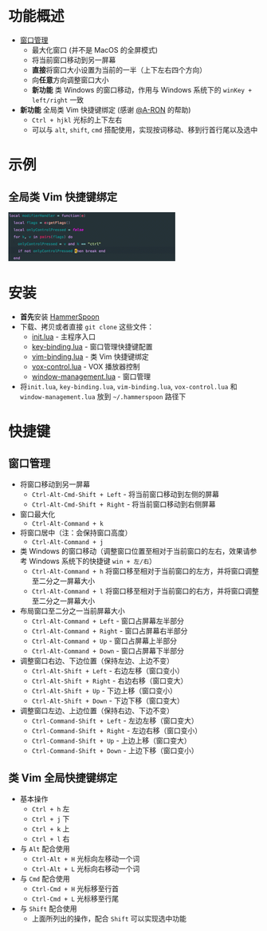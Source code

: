# 功能概述
* [窗口管理](./window-management.lua)
    * 最大化窗口 (并不是 MacOS 的全屏模式)
    * 将当前窗口移动到另一屏幕
    * **直接**将窗口大小设置为当前的一半（上下左右四个方向）
    * 向**任意**方向调整窗口大小
    * **新功能** 类 Windows 的窗口移动，作用与 Windows 系统下的 `winKey + left/right` 一致
* **新功能** 全局类 Vim 快捷键绑定 (感谢 [@A-RON](https://github.com/asmagill) 的帮助)
    * `Ctrl + hjkl` 光标的上下左右
    * 可以与 `alt`, `shift`, `cmd` 搭配使用，实现按词移动、移到行首行尾以及选中

# 示例
## 全局类 Vim 快捷键绑定

![vim-key-binding](./assets/vim-key-binding(block-caret).gif)

# 安装
* **首先**安装 [HammerSpoon](https://github.com/Hammerspoon/hammerspoon)
* 下载、拷贝或者直接 `git clone` 这些文件：
    * [init.lua](https://github.com/S1ngS1ng/HammerSpoon/blob/master/init.lua) - 主程序入口
    * [key-binding.lua](https://github.com/S1ngS1ng/HammerSpoon/blob/master/key-binding.lua) - 窗口管理快捷键配置
    * [vim-binding.lua](https://github.com/S1ngS1ng/HammerSpoon/blob/master/vim-binding.lua) - 类 Vim 快捷键绑定
    * [vox-control.lua](https://github.com/S1ngS1ng/HammerSpoon/blob/master/vox-control.lua) - VOX 播放器控制
    * [window-management.lua](https://github.com/S1ngS1ng/HammerSpoon/blob/master/window-management.lua) - 窗口管理
* 将`init.lua`, `key-binding.lua`, `vim-binding.lua`, `vox-control.lua` 和 `window-management.lua` 放到 `~/.hammerspoon` 路径下

# 快捷键
## 窗口管理
* 将窗口移动到另一屏幕
	* `Ctrl-Alt-Cmd-Shift + Left` - 将当前窗口移动到左侧的屏幕
	* `Ctrl-Alt-Cmd-Shift + Right` - 将当前窗口移动到右侧屏幕
* 窗口最大化
	* `Ctrl-Alt-Command + k`
* 将窗口居中（注：会保持窗口高度）
	* `Ctrl-Alt-Command + j`
* 类 Windows 的窗口移动（调整窗口位置至相对于当前窗口的左右，效果请参考 Windows 系统下的快捷键 `win + 左/右`）
  * `Ctrl-Alt-Command + h`    将窗口移至相对于当前窗口的左方，并将窗口调整至二分之一屏幕大小
  * `Ctrl-Alt-Command + l`    将窗口移至相对于当前窗口的右方，并将窗口调整至二分之一屏幕大小
* 布局窗口至二分之一当前屏幕大小
	* `Ctrl-Alt-Command + Left` - 窗口占屏幕左半部分
	* `Ctrl-Alt-Command + Right` - 窗口占屏幕右半部分
	* `Ctrl-Alt-Command + Up` - 窗口占屏幕上半部分
	* `Ctrl-Alt-Command + Down` - 窗口占屏幕下半部分
* 调整窗口右边、下边位置（保持左边、上边不变）
	* `Ctrl-Alt-Shift + Left` - 右边左移（窗口变小）
	* `Ctrl-Alt-Shift + Right` - 右边右移（窗口变大）
	* `Ctrl-Alt-Shift + Up` - 下边上移（窗口变小）
	* `Ctrl-Alt-Shift + Down` - 下边下移（窗口变大）
* 调整窗口左边、上边位置（保持右边、下边不变）
	* `Ctrl-Command-Shift + Left` - 左边左移（窗口变大）
	* `Ctrl-Command-Shift + Right` - 左边右移（窗口变小）
	* `Ctrl-Command-Shift + Up` - 上边上移（窗口变大）
	* `Ctrl-Command-Shift + Down` - 上边下移（窗口变小）

## 类 Vim 全局快捷键绑定
* 基本操作
  * `Ctrl + h` 左
  * `Ctrl + j` 下
  * `Ctrl + k` 上
  * `Ctrl + l` 右
* 与 `Alt` 配合使用
  * `Ctrl-Alt + H` 光标向左移动一个词
  * `Ctrl-Alt + L` 光标向右移动一个词
* 与 `Cmd` 配合使用
  * `Ctrl-Cmd + H` 光标移至行首
  * `Ctrl-Cmd + L` 光标移至行尾
* 与 `Shift` 配合使用
  * 上面所列出的操作，配合 `Shift` 可以实现选中功能
